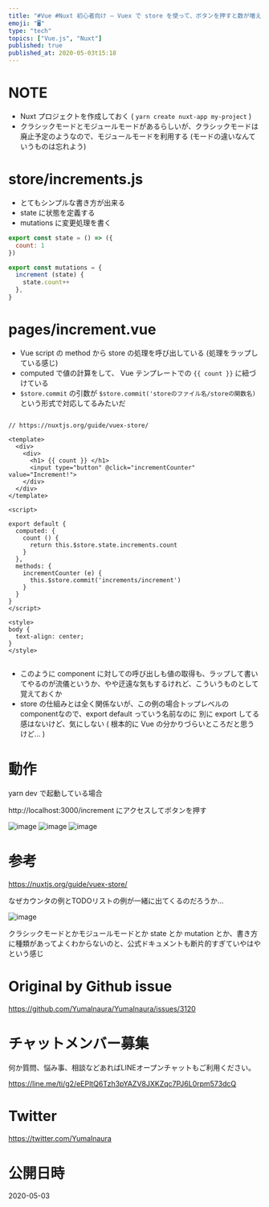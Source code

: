 ```yaml
---
title: "#Vue #Nuxt 初心者向け – Vuex で store を使って、ボタンを押すと数が増えるシンプルなカウンタを作る ( simple"
emoji: "🖥"
type: "tech"
topics: ["Vue.js", "Nuxt"]
published: true
published_at: 2020-05-03t15:18
---
```


# NOTE

- Nuxt プロジェクトを作成しておく ( `yarn create nuxt-app my-project` )
- クラシックモードとモジュールモードがあるらしいが、クラシックモードは廃止予定のようなので、モジュールモードを利用する (モードの違いなんていうものは忘れよう)

# store/increments.js

- とてもシンプルな書き方が出来る
- state に状態を定義する
- mutations に変更処理を書く

```js
export const state = () => ({
  count: 1
})

export const mutations = {
  increment (state) {
    state.count++
  },
}
```

# pages/increment.vue

- Vue script の method から store の処理を呼び出している (処理をラップしている感じ)
- computed で値の計算をして、 Vue テンプレートでの `{{ count }}` に紐づけている
- `$store.commit` の引数が `$store.commit('storeのファイル名/storeの関数名)` という形式で対応してるみたいだ

```vue

// https://nuxtjs.org/guide/vuex-store/

<template>
  <div>
    <div>
      <h1> {{ count }} </h1>
      <input type="button" @click="incrementCounter" value="Increment!">
    </div>
  </div>
</template>

<script>

export default {
  computed: {
    count () {
      return this.$store.state.increments.count
    }
  },
  methods: {
    incrementCounter (e) {
      this.$store.commit('increments/increment')
    }
  }
}
</script>

<style>
body {
  text-align: center;
}
</style>


```

- このように component に対しての呼び出しも値の取得も、ラップして書いてやるのが流儀というか、やや迂遠な気もするけれど、こういうものとして覚えておくか
- store の仕組みとは全く関係ないが、この例の場合トップレベルのcomponentなので、export default  っていう名前なのに 別に export してる感はないけど、気にしない ( 根本的に Vue の分かりづらいところだと思うけど... )

# 動作

yarn dev で起動している場合

http://localhost:3000/increment にアクセスしてボタンを押す

![image](https://user-images.githubusercontent.com/13635059/80855662-0f60ee00-8c7e-11ea-9c0b-350db2f16587.png)
![image](https://user-images.githubusercontent.com/13635059/80855663-0ff98480-8c7e-11ea-9d39-f13a6e19c637.png)
![image](https://user-images.githubusercontent.com/13635059/80855664-10921b00-8c7e-11ea-9259-a6252b074376.png)


# 参考

https://nuxtjs.org/guide/vuex-store/

なぜカウンタの例とTODOリストの例が一緒に出てくるのだろうか...

![image](https://user-images.githubusercontent.com/13635059/80855728-84342800-8c7e-11ea-862c-cd223696b080.png)

クラシックモードとかモジュールモードとか state とか mutation とか、書き方に種類があってよくわからないのと、公式ドキュメントも断片的すぎていやはやという感じ


# Original by Github issue

https://github.com/YumaInaura/YumaInaura/issues/3120











<!-- Update From Qiita API -->

# チャットメンバー募集


何か質問、悩み事、相談などあればLINEオープンチャットもご利用ください。

https://line.me/ti/g2/eEPltQ6Tzh3pYAZV8JXKZqc7PJ6L0rpm573dcQ





# Twitter


https://twitter.com/YumaInaura


<!-- Update From Qiita API -->



# 公開日時

2020-05-03
